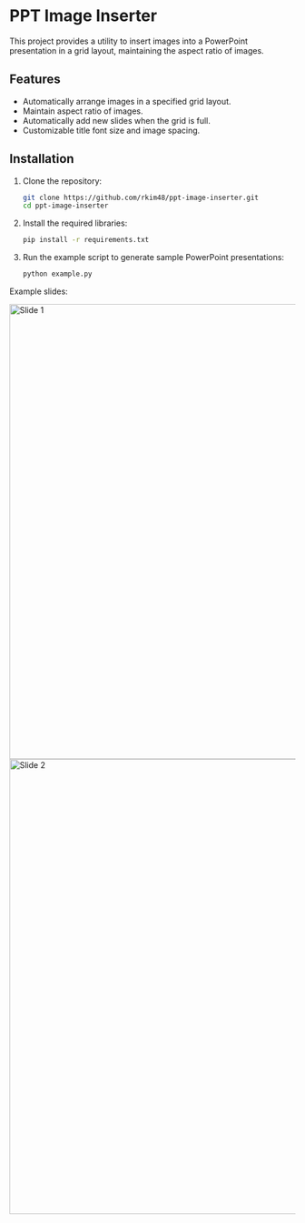 # PPT Image Inserter

This project provides a utility to insert images into a PowerPoint presentation in a grid layout, maintaining the aspect ratio of images.

## Features
- Automatically arrange images in a specified grid layout.
- Maintain aspect ratio of images.
- Automatically add new slides when the grid is full.
- Customizable title font size and image spacing.

## Installation

1. Clone the repository:
   ```sh
   git clone https://github.com/rkim48/ppt-image-inserter.git
   cd ppt-image-inserter
2. Install the required libraries:
   ```sh
   pip install -r requirements.txt
3. Run the example script to generate sample PowerPoint presentations:
   ```sh
   python example.py

Example slides:

<img src="docs/images/slide1.png" alt="Slide 1" width="800"/> 
<img src="docs/images/slide2.png" alt="Slide 2" width="800"/>


